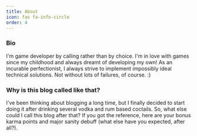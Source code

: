 ```yaml
---
title: About
icon: fas fa-info-circle
order: 4
---
```


### Bio

I'm game developer by calling rather than by choice.
I'm in love with games since my childhood and always dreamt of developing my own! 
As an incurable perfectionist, I always strive to implement impossibly ideal technical solutions. 
Not without lots of failures, of course. :)

### Why is this blog called like that?

I've been thinking about blogging a long time, but I finally decided to start doing it after drinking several vodka and 
rum based coctails. 
So, what else could I call this blog after that? 
If you got the reference, here are your bonus karma points and major sanity debuff 
(what else have you expected, after all?).
